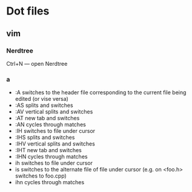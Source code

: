 # Dot files

## vim

### Nerdtree
Ctrl+N — open Nerdtree

### a
* :A switches to the header file corresponding to the current file being edited (or vise versa)
* :AS splits and switches
* :AV vertical splits and switches
* :AT new tab and switches
* :AN cycles through matches
* :IH switches to file under cursor
* :IHS splits and switches
* :IHV vertical splits and switches
* :IHT new tab and switches
* :IHN cycles through matches
* <Leader>ih switches to file under cursor
* <Leader>is switches to the alternate file of file under cursor (e.g. on  <foo.h> switches to foo.cpp)
* <Leader>ihn cycles through matches
